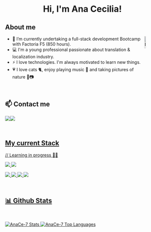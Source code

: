 <h1 align="center">Hi, I'm Ana Cecilia!</h1>

## About me
<img width="10%" align="right" alt="Penguin Coder"
src="https://user-images.githubusercontent.com/74038190/212284087-bbe7e430-757e-4901-90bf-4cd2ce3e1852.gif" />

- 🌱 I’m currently undertaking a full-stack development Bootcamp with Factoria F5 (850 hours).
- 💻 I'm a young professional passionate about translation & localization industry.
- ⚡ I love technologies. I'm always motivated to learn new things.
- 💗 I love cats 🐈, enjoy playing music 🎸 and taking pictures of nature 🌊📷
<br>

## 📫 Contact me

<a href="mailto:ana.cecilia.reques@gmail.com" target="blank"><img src="https://skillicons.dev/icons?i=gmail,)](https://skillicons.dev"/><a href="https://www.linkedin.com/in/ana-cecilia-reques/" target="blank"><img src="https://skillicons.dev/icons?i=linkedin,)](https://skillicons.dev"/>

<br>

## My current Stack 
// Learning in progress 👀💬

<p align="left">
  <img src="https://skillicons.dev/icons?i=html,css,js,react,php,laravel,mysql,)](https://skillicons.dev"/>
  <img src="https://skillicons.dev/icons?i=sass,bootstrap,tailwind,nodejs,jest,postman,)](https://skillicons.dev"/>
</p>

<p align="left">
  <img src="https://skillicons.dev/icons?i=vscode,)](https://skillicons.dev"/>
  <img src="https://skillicons.dev/icons?i=git,github,)](https://skillicons.dev"/>
  <img src="https://skillicons.dev/icons?i=figma,)](https://skillicons.dev"/>
  <img src="https://skillicons.dev/icons?i=discord,)](https://skillicons.dev"/>
</p>

<br>

## 📊 Github Stats
<br>

![AnaCe-7 Stats](https://github-readme-stats.vercel.app/api?username=AnaCe-7&theme=dark&show_icons=true&hide_border=false&count_private=true)
![AnaCe-7 Top Languages](https://github-readme-stats.vercel.app/api/top-langs/?username=AnaCe-7&theme=dark&show_icons=true&hide_border=false&layout=compact)
